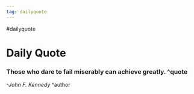 ```yaml
---
tag: dailyquote
---
```


#dailyquote

# Daily Quote

### Those who dare to fail miserably can achieve greatly. ^quote
*-John F. Kennedy* ^author
